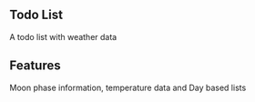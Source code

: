 ## Todo List
 A todo list with weather data 

## Features
 Moon phase information, temperature data and Day based lists 
